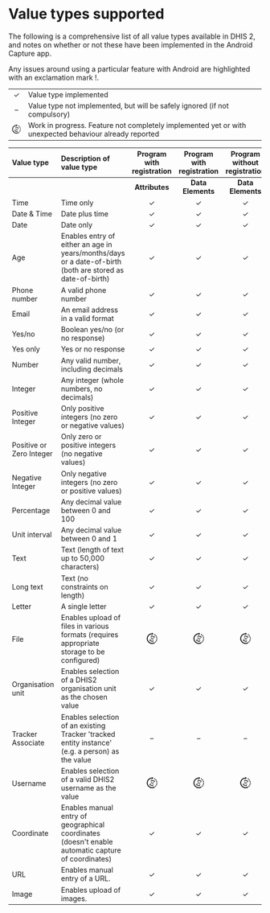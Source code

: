 # Value types supported

The following is a comprehensive list of all value types available in DHIS 2, and notes on whether or not these have been implemented in the Android Capture app.

Any issues around using a particular feature with Android are highlighted with an exclamation mark \!.


|||
| :-: | :------ |
| ✓ | Value type implemented |
| &ndash; | Value type not implemented, but will be safely ignored (if not compulsory) |
| ![](resources/images/image3_icon.png) | Work in progress. Feature not completely implemented yet or with unexpected behaviour already reported |


| Value type | Description of value type | Program with registration | Program with registration | Program without registration | Data Set| Notes on implementation |
| :-- | :---- | :-: | :-: | :-: | :-: | :-- |
| | | **Attributes** | **Data Elements** | **Data Elements** | **Data Elements** |
| Time | Time only | ✓ | ✓ | ✓ |✓ | |
| Date & Time | Date plus time | ✓ | ✓ | ✓ | ✓| |
| Date | Date only | ✓ | ✓ | ✓ | ✓ | |
| Age | Enables entry of either an age in years/months/days or a date-of-birth (both are stored as date-of-birth) | ✓ | ✓ | ✓ |✓ | |
| Phone number | A valid phone number | ✓ | ✓ | ✓ |✓ | |
| Email | An email address in a valid format | ✓ | ✓ | ✓ |✓ | |
| Yes/no | Boolean yes/no (or no response) | ✓ | ✓ | ✓ | | |
| Yes only | Yes or no response | ✓ | ✓ | ✓ | ✓|
| Number | Any valid number, including decimals | ✓ | ✓ | ✓ | | |
| Integer | Any integer (whole numbers, no decimals) | ✓ | ✓ | ✓ | ✓| |
| Positive Integer | Only positive integers (no zero or negative values) | ✓ | ✓ | ✓ | ✓| |
| Positive or Zero Integer | Only zero or positive integers (no negative values) | ✓ | ✓ | ✓ | ✓| |
| Negative Integer | Only negative integers (no zero or positive values) | ✓ | ✓ | ✓ |✓ | |
| Percentage | Any decimal value between 0 and 100 | ✓ | ✓ | ✓ | ✓| |
| Unit interval | Any decimal value between 0 and 1 | ✓ | ✓ | ✓ | | |
| Text | Text (length of text up to 50,000 characters) | ✓ | ✓ | ✓ |✓ | |
| Long text | Text (no constraints on length) | ✓ | ✓ | ✓ |✓ | |
| Letter | A single letter | ✓ | ✓ | ✓ | ✓| |
| File | Enables upload of files in various formats (requires appropriate storage to be configured) | ![](resources/images/image3_icon.png) | ![](resources/images/image3_icon.png) | ![](resources/images/image3_icon.png) | &ndash; | |
| Organisation unit | Enables selection of a DHIS2 organisation unit as the chosen value | ✓ | ✓ | ✓ |  &ndash;| |
| Tracker Associate | Enables selection of an existing Tracker 'tracked entity instance' (e.g. a person) as the value | &ndash; | &ndash; | &ndash; | &ndash; | |
| Username | Enables selection of a valid DHIS2 username as the value | ![](resources/images/image3_icon.png) | ![](resources/images/image3_icon.png) | ![](resources/images/image3_icon.png) |  &ndash; |
| Coordinate | Enables manual entry of geographical coordinates (doesn't enable automatic capture of coordinates) | ✓ | ✓ | ✓ | ✓| |
| URL | Enables manual entry of a URL. | ✓ | ✓ | ✓ |✓ | |
| Image | Enables upload of images. | ✓ | ✓ | ✓ | &ndash; | |
